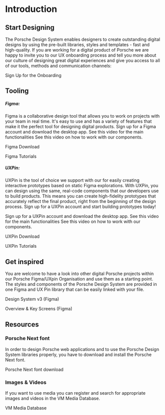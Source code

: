 # Introduction

<TableOfContents></TableOfContents>

## Start Designing

The Porsche Design System enables designers to create outstanding digital designs by using the pre-built libraries,
styles and templates - fast and high-quality. If you are working for a digital product of Porsche we are happy to invite
you to our UX onboarding process and tell you more about our culture of designing great digital experiences and give you
access to all of our tools, methods and communication channels:

<p-link :theme="$store.getters.storefrontTheme" target="_blank" variant="secondary" href="https://ux.porsche.com">Sign
Up for the Onboarding</p-link>

## Tooling

##### Figma:

Figma is a collaborative design tool that allows you to work on projects with your team in real time. It's easy to use
and has a variety of features that make it the perfect tool for designing digital products. Sign up for a Figma account
and download the desktop app. See this video for the main functionalities See this video on how to work with our
components.

<p-link-pure :theme="$store.getters.storefrontTheme" target="_blank" href="https://figma.com">Figma
Download</p-link-pure>

<p-link-pure :theme="$store.getters.storefrontTheme" target="_blank" href="https://youtube.com/watch?v=Cx2dkpBxst8&list=PLXDU_eVOJTx7QHLShNqIXL1Cgbxj7HlN4">Figma
Tutorials</p-link-pure>

##### UXPin:

UXPin is the tool of choice we support with our for easily creating interactive prototypes based on static Figma
explorations. With UXPin, you can design using the same, real-code components that our developers use to build products.
This means you can create high-fidelity prototypes that accurately reflect the final product, right from the beginning
of the design process. Sign up for a UXPin account and start building prototypes today!

Sign up for a UXPin account and download the desktop app. See this video for the main functionalities See this video on
how to work with our components.

<p-link-pure :theme="$store.getters.storefrontTheme" target="_blank" href="https://uxpin.com">UXPin
Download</p-link-pure>

<p-link-pure :theme="$store.getters.storefrontTheme" target="_blank" href="https://uxpin.com/docs/getting-started/downloading-and-using-uxpin">UXPin
Tutorials</p-link-pure>

## Get inspired

You are welcome to have a look into other digital Porsche projects within our Porsche Figma/UXpin Organisation and use
them as a starting point. The styles and components of the Porsche Design System are provided in one Figma and UX Pin
library that can be easily linked with your file.

<p-link-pure :theme="$store.getters.storefrontTheme" target="_blank" href="https://figma.com/file/EkdP468u4ZVuIRwalKCscb/Design-System-v3?node-id=105%3A146&t=U501JwGtSL3KHyJk-1">Design
System v3 (Figma)</p-link-pure>

<p-link-pure :theme="$store.getters.storefrontTheme" target="_blank" href="https://figma.com/file/0GbGhymVN01gdkpWBTv8wS/Overview-%26-Key-Screens?node-id=235%3A6014&t=HmQ6ZStK7BiIj6EW-1">Overview
& Key Screens (Figma)</p-link-pure>

## Resources

### Porsche Next font

In order to design Porsche web applications and to use the Porsche Design System libraries properly, you have to
download and install the Porsche Next font.

<p-link-pure :theme="$store.getters.storefrontTheme" target="_blank" href="https://cdn.ui.porsche.com/porsche-design-system/font/v2/Porsche_Next_WebOTF_Lat-Gr-Cyr.zip">Porsche
Next font download</p-link-pure>

### Images & Videos

If you want to use media you can register and search for appropriate images and videos in the VM Media Database.

<p-link-pure :theme="$store.getters.storefrontTheme" target="_blank" variant="secondary" href="https://vmmedia.porsche.de">VM
Media Database</p-link-pure>
